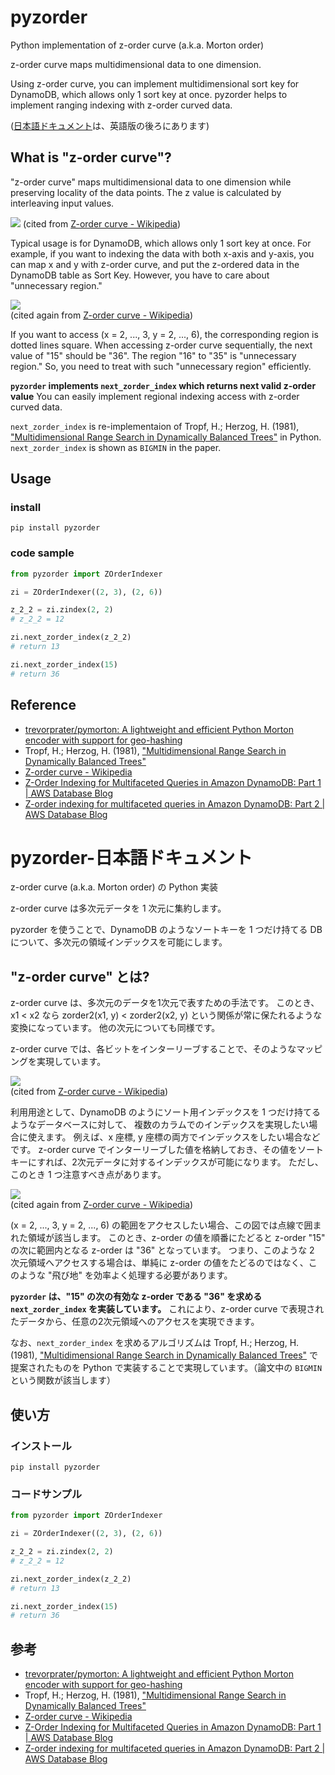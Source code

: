 # pyzorder

Python implementation of z-order curve (a.k.a. Morton order)

z-order curve maps multidimensional data to one dimension.

Using z-order curve, you can implement multidimensional sort key for DynamoDB, which allows only 1 sort key at once.
pyzorder helps to implement ranging indexing with z-order curved data.

([日本語ドキュメント](#pyzorder-日本語ドキュメント)は、英語版の後ろにあります)

## What is "z-order curve"? 

"z-order curve" maps multidimensional data to one dimension while preserving locality of the data points.
The z value is calculated by interleaving input values.

![](https://upload.wikimedia.org/wikipedia/commons/thumb/3/30/Z-curve.svg/400px-Z-curve.svg.png)
(cited from [Z\-order curve \- Wikipedia](https://en.wikipedia.org/wiki/Z-order_curve))

Typical usage is for DynamoDB, which allows only 1 sort key at once.
For example, if you want to indexing the data with both x-axis and y-axis,
you can map x and y with z-order curve, and put the z-ordered data in the DynamoDB table as Sort Key.
However, you have to care about "unnecessary region."

![](https://upload.wikimedia.org/wikipedia/commons/thumb/6/6a/BIGMIN_search_in_a_Z-order_curve.svg/493px-BIGMIN_search_in_a_Z-order_curve.svg.png)  
(cited again from [Z\-order curve \- Wikipedia](https://en.wikipedia.org/wiki/Z-order_curve))

If you want to access (x = 2, ..., 3, y = 2, ..., 6), the corresponding region is dotted lines square.
When accessing z-order curve sequentially, the next value of "15" should be "36".
The region "16" to "35" is "unnecessary region."
So, you need to treat with such "unnecessary region" efficiently.

**`pyzorder` implements `next_zorder_index` which returns next valid z-order value**
You can easily implement regional indexing access with z-order curved data.

`next_zorder_index` is re-implementaion of Tropf, H.; Herzog, H. (1981), ["Multidimensional Range Search in Dynamically Balanced Trees"](http://www.vision-tools.com/h-tropf/multidimensionalrangequery.pdf) in Python.
`next_zorder_index` is shown as `BIGMIN` in the paper.

## Usage

### install
```shell script
pip install pyzorder
```

### code sample
```python
from pyzorder import ZOrderIndexer

zi = ZOrderIndexer((2, 3), (2, 6))

z_2_2 = zi.zindex(2, 2)
# z_2_2 = 12

zi.next_zorder_index(z_2_2)
# return 13

zi.next_zorder_index(15)
# return 36
```

## Reference

- [trevorprater/pymorton: A lightweight and efficient Python Morton encoder with support for geo\-hashing](https://github.com/trevorprater/pymorton)
- Tropf, H.; Herzog, H. (1981), ["Multidimensional Range Search in Dynamically Balanced Trees"](http://www.vision-tools.com/h-tropf/multidimensionalrangequery.pdf)
- [Z\-order curve \- Wikipedia](https://en.wikipedia.org/wiki/Z-order_curve)
- [Z\-Order Indexing for Multifaceted Queries in Amazon DynamoDB: Part 1 \| AWS Database Blog](https://aws.amazon.com/jp/blogs/database/z-order-indexing-for-multifaceted-queries-in-amazon-dynamodb-part-1/)
- [Z\-order indexing for multifaceted queries in Amazon DynamoDB: Part 2 \| AWS Database Blog](https://aws.amazon.com/jp/blogs/database/z-order-indexing-for-multifaceted-queries-in-amazon-dynamodb-part-2/)

# pyzorder-日本語ドキュメント

z-order curve (a.k.a. Morton order) の Python 実装

z-order curve は多次元データを 1 次元に集約します。

pyzorder を使うことで、DynamoDB のようなソートキーを 1 つだけ持てる DB について、多次元の領域インデックスを可能にします。

## "z-order curve" とは?

z-order curve は、多次元のデータを1次元で表すための手法です。
このとき、x1 < x2 なら zorder2(x1, y) < zorder2(x2, y) という関係が常に保たれるような変換になっています。
他の次元についても同様です。

z-order curve では、各ビットをインターリーブすることで、そのようなマッピングを実現しています。

![](https://upload.wikimedia.org/wikipedia/commons/thumb/3/30/Z-curve.svg/400px-Z-curve.svg.png)  
(cited from [Z\-order curve \- Wikipedia](https://en.wikipedia.org/wiki/Z-order_curve))

利用用途として、DynamoDB のようにソート用インデックスを 1 つだけ持てるようなデータベースに対して、
複数のカラムでのインデックスを実現したい場合に使えます。
例えば、x 座標, y 座標の両方でインデックスをしたい場合などです。
z-order curve でインターリーブした値を格納しておき、その値をソートキーにすれば、2次元データに対するインデックスが可能になります。
ただし、このとき 1 つ注意すべき点があります。

![](https://upload.wikimedia.org/wikipedia/commons/thumb/6/6a/BIGMIN_search_in_a_Z-order_curve.svg/493px-BIGMIN_search_in_a_Z-order_curve.svg.png)  
(cited again from [Z\-order curve \- Wikipedia](https://en.wikipedia.org/wiki/Z-order_curve))

(x = 2, ..., 3, y = 2, ..., 6) の範囲をアクセスしたい場合、この図では点線で囲まれた領域が該当します。
このとき、z-order の値を順番にたどると z-order "15" の次に範囲内となる z-order は "36" となっています。
つまり、このような 2 次元領域へアクセスする場合は、単純に z-order の値をたどるのではなく、このような "飛び地" を効率よく処理する必要があります。

**`pyzorder` は、"15" の次の有効な z-order である "36" を求める `next_zorder_index` を実装しています。**
これにより、z-order curve で表現されたデータから、任意の2次元領域へのアクセスを実現できます。

なお、`next_zorder_index` を求めるアルゴリズムは Tropf, H.; Herzog, H. (1981), ["Multidimensional Range Search in Dynamically Balanced Trees"](http://www.vision-tools.com/h-tropf/multidimensionalrangequery.pdf)
で提案されたものを Python で実装することで実現しています。（論文中の `BIGMIN` という関数が該当します）

## 使い方

### インストール
```shell script
pip install pyzorder
```

### コードサンプル
```python
from pyzorder import ZOrderIndexer

zi = ZOrderIndexer((2, 3), (2, 6))

z_2_2 = zi.zindex(2, 2)
# z_2_2 = 12

zi.next_zorder_index(z_2_2)
# return 13

zi.next_zorder_index(15)
# return 36
```

## 参考

- [trevorprater/pymorton: A lightweight and efficient Python Morton encoder with support for geo\-hashing](https://github.com/trevorprater/pymorton)
- Tropf, H.; Herzog, H. (1981), ["Multidimensional Range Search in Dynamically Balanced Trees"](http://www.vision-tools.com/h-tropf/multidimensionalrangequery.pdf)
- [Z\-order curve \- Wikipedia](https://en.wikipedia.org/wiki/Z-order_curve)
- [Z\-Order Indexing for Multifaceted Queries in Amazon DynamoDB: Part 1 \| AWS Database Blog](https://aws.amazon.com/jp/blogs/database/z-order-indexing-for-multifaceted-queries-in-amazon-dynamodb-part-1/)
- [Z\-order indexing for multifaceted queries in Amazon DynamoDB: Part 2 \| AWS Database Blog](https://aws.amazon.com/jp/blogs/database/z-order-indexing-for-multifaceted-queries-in-amazon-dynamodb-part-2/)
